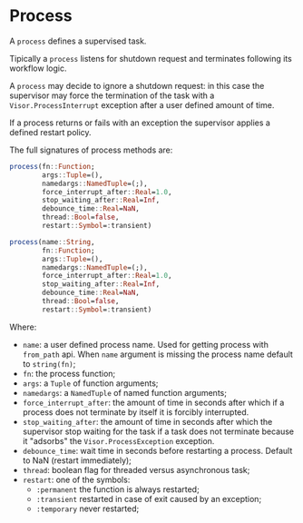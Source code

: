 # Process

A `process` defines a supervised task.

Tipically a `process` listens for shutdown request and terminates following its workflow logic.

A `process` may decide to ignore a shutdown request: in this case the supervisor may force the termination of the task with a `Visor.ProcessInterrupt` exception after a user defined amount of time.

If a process returns or fails with an exception the supervisor applies a defined restart policy.

The full signatures of process methods are:

```julia
process(fn::Function;
        args::Tuple=(),
        namedargs::NamedTuple=(;),
        force_interrupt_after::Real=1.0,
        stop_waiting_after::Real=Inf,
        debounce_time::Real=NaN,
        thread::Bool=false,
        restart::Symbol=:transient)

process(name::String,
        fn::Function;
        args::Tuple=(),
        namedargs::NamedTuple=(;),
        force_interrupt_after::Real=1.0,
        stop_waiting_after::Real=Inf,
        debounce_time::Real=NaN,
        thread::Bool=false,
        restart::Symbol=:transient)
```

Where:

* `name`: a user defined process name. Used for getting process with `from_path` api. When `name` argument is missing the process name default to `string(fn)`;
* `fn`: the process function;
* `args`: a `Tuple` of function arguments; 
* `namedargs`: a `NamedTuple` of named function arguments;
* `force_interrupt_after`: the amount of time in seconds after which if a process does not terminate by itself it is forcibly interrupted.
* `stop_waiting_after`: the amount of time in seconds after which the supervisor stop waiting for the task if a task does not terminate because it "adsorbs" the `Visor.ProcessException` exception.
* `debounce_time`: wait time in seconds before restarting a process. Default to NaN (restart immediately);
* `thread`: boolean flag for threaded versus asynchronous task;
* `restart`: one of the symbols:
  * `:permanent` the function is always restarted;
  * `:transient` restarted in case of exit caused by an exception;
  * `:temporary` never restarted;
